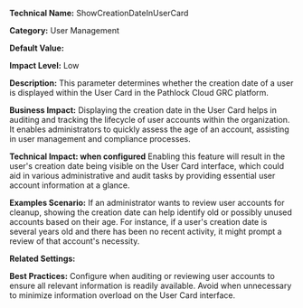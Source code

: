 **Technical Name:** ShowCreationDateInUserCard

**Category:** User Management

**Default Value:** 

**Impact Level:** Low

**Description:** This parameter determines whether the creation date of a user is displayed within the User Card in the Pathlock Cloud GRC platform.

**Business Impact:** Displaying the creation date in the User Card helps in auditing and tracking the lifecycle of user accounts within the organization. It enables administrators to quickly assess the age of an account, assisting in user management and compliance processes.

**Technical Impact: when configured** Enabling this feature will result in the user's creation date being visible on the User Card interface, which could aid in various administrative and audit tasks by providing essential user account information at a glance.

**Examples Scenario:** If an administrator wants to review user accounts for cleanup, showing the creation date can help identify old or possibly unused accounts based on their age. For instance, if a user's creation date is several years old and there has been no recent activity, it might prompt a review of that account's necessity.

**Related Settings:** 

**Best Practices:** Configure when auditing or reviewing user accounts to ensure all relevant information is readily available. Avoid when unnecessary to minimize information overload on the User Card interface.